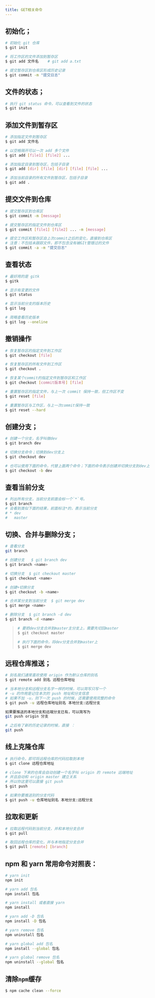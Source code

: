 ```yaml
---
title: GET相关命令
---
```


## 初始化；

```bash
# 初始化 git 仓库
$ git init

# 将工作区的文件添加到暂存区
$ git add 文件名    # git add a.txt

# 提交暂存区到仓库区形成历史记录
$ git commit -m "提交日志"
```

## 文件的状态；

```bash
# 执行 git status 命令，可以查看到文件的状态
$ git status
```

## 添加文件到暂存区

```bash
# 添加指定文件到暂存区
$ git add 文件名

# 以空格隔开可以一次 add 多个文件
$ git add [file1] [file2] ...

# 添加指定目录到暂存区，包括子目录
$ git add [dir] [file] [dir] [file] [file] ...

# 添加当前目录的所有文件到暂存区，包括子目录
$ git add .
```

## 提交文件到仓库

```bash
# 提交暂存区到仓库区
$ git commit -m [message]

# 提交暂存区的指定文件到仓库区
$ git commit [file1] [file2] ... -m [message]

# 提交工作区和暂存区自上次commit之后的变化，直接到仓库区
# 注意：不包括未跟踪文件，即不包含没有被GIt管理过的文件
$ git commit -a -m "提交日志"
```

## 查看状态

```bash
# 最好用的是 gitk
$ gitk

# 显示有变更的文件
$ git status

# 显示当前分支的版本历史
$ git log

# 简略查看历史版本
$ git log --oneline
```

## 撤销操作

```bash
# 恢复暂存区的指定文件到工作区
$ git checkout [file]

# 恢复暂存区的所有文件到工作区
$ git checkout .

# 恢复某个commit的指定文件到暂存区和工作区
$ git checkout [commit版本号] [file]

# 重置暂存区的指定文件，与上一次 commit 保持一致，但工作区不变
$ git reset [file]

# 重置暂存区与工作区，与上一次commit保持一致
$ git reset --hard
```

## 创建分支；

```bash
# 创建一个分支，名字叫做dev
$ git branch dev

# 切换分支命令；切换到dev分支上
$ git checkout dev

# 也可以使用下面的命令，代替上面两个命令；下面的命令表示创建并切换分支到dev上
$ git checkout -b dev
```

## 查看当前分支

```bash
# 列出所有分支，当前分支前面会标一个`*`号。
$ git branch
# 会看到类似下面的结果，前面标注*的，表示当前分支
# * dev
#   master
```

## 切换、合并与删除分支；

```bash
# 查看分支
git branch

# 创建分支   $ git branch dev
$ git branch <name>

# 切换分支  $ git checkout master
$ git checkout <name>  

# 创建+切换分支
$ git checkout -b <name>

# 合并某分支到当前分支  $ git merge dev
$ git merge <name>

# 删除分支  $ git branch -d dev
$ git branch -d <name>
```

> ```bash
> # 要把dev分支合并到master主分支上，需要先切回master
> $ git checkout master
> 
> # 执行下面的命令，将dev分支合并到master上
> $ git merge dev
> ```

## 远程仓库推送；

```bash
# 别名我们通常喜欢使用 origin 作为默认仓库的别名
$ git remote add 别名 远程仓库地址

# 当本地分支和远程分支名字一样的时候，可以简写只写一个
# -u 的作用是记住本次的 push 地址和分支信息
# 如果不加 -u，则下一次 push 的时候，还需要使用完整的命令
$ git push -u 远程仓库地址别名 本地分支:远程分支

如果要推送的本地分支和远端分支已有，可以简写为
git push origin 分支

# 之后有了新的历史记录的时候，直接 ：
git push
```

## 线上克隆仓库

```bash
# 执行命令，即可将远程仓库的代码拉取到本地
$ git clone 远程仓库地址

# clone 下来的仓库会自动创建一个名字叫 origin 的 remote 远端地址
# 并且自动和 origin master 建立关系
# 所以你这里可以直接 git push
$ git push

# 如果你要推送别的分支代码
$ git push -u 仓库地址别名 本地分支:远程分支
```

## 拉取和更新

```bash
# 拉取远程代码到当前分支，并和本地分支合并
$ git pull

# 取回远程仓库的变化，并与本地指定分支合并
$ git pull [remote] [branch]
```

## npm 和 yarn 常用命令对照表：

```bash
# yarn init
npm init

# yarn add 包名
npm install 包名

# yarn install 或者直接 yarn
npm install

# yarn add -D 包名
npm install -D 包名

# yarn remove 包名
npm uninstall 包名

# yarn global add 包名
npm install --global 包名

# yarn global remove 包名
npm uninstall --global 包名
```

## 清除`npm`缓存

```bash
$ npm cache clean --force
```

